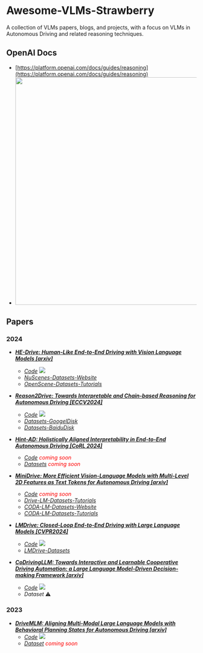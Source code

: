 # Awesome-VLMs-Strawberry
A collection of VLMs papers, blogs, and projects, with a focus on VLMs in Autonomous Driving and related reasoning techniques.

## OpenAI Docs
- [https://platform.openai.com/docs/guides/reasoning](https://platform.openai.com/docs/guides/reasoning)
- <img src="https://github.com/user-attachments/assets/b165cb20-9202-4951-8783-6b2f7e0d6071" width="600px">

## Papers

### 2024

- [***HE-Drive: Human-Like End-to-End Driving with Vision Language Models [arxiv]***](https://arxiv.org/abs/2410.05051)
    - [*Code*](https://github.com/jmwang0117/HE-Drive) <img src="https://img.shields.io/github/stars/jmwang0117/HE-Drive.svg"/>
    - [*NuScenes-Datasets-Website*](https://www.nuscenes.org/nuscenes)
    - [*OpenScene-Datasets-Tutorials*](https://github.com/OpenDriveLab/OpenScene)

- [***Reason2Drive: Towards Interpretable and Chain-based Reasoning for Autonomous Driving [ECCV2024]***](https://arxiv.org/abs/2312.03661)
    - [*Code*](https://github.com/fudan-zvg/reason2drive) <img src="https://img.shields.io/github/stars/fudan-zvg/reason2drive.svg"/>
    - [*Datasets-GoogelDisk*](https://drive.google.com/file/d/16IInbGqEzg4UcNhTlxVA9tS6tOTi4wet/view?usp=sharing)
    - [*Datasets-BaiduDisk*](https://pan.baidu.com/s/1tzAuaB42RkguYM863zo6Jw?pwd=6g94)
    
- [***Hint-AD: Holistically Aligned Interpretability in End-to-End Autonomous Driving [CoRL 2024]***](https://arxiv.org/pdf/2409.06702)
    - [*Code*](https://air-discover.github.io/Hint-AD/) <span style="color: red;">*coming soon*</span>
    - [*Datasets*](https://air-discover.github.io/Hint-AD/) <span style="color: red;">*coming soon*</span>

- [***MiniDrive: More Efficient Vision-Language Models with Multi-Level 2D Features as Text Tokens for Autonomous Driving [arxiv]***](https://arxiv.org/pdf/2409.07267)
    - [*Code*](https://github.com/EMZucas/minidrive) <span style="color: red;">*coming soon*</span>
    - [*Drive-LM-Datasets-Tutorials*](https://github.com/OpenDriveLab/DriveLM/tree/main/challenge)   
    - [*CODA-LM-Datasets-Website*](https://coda-dataset.github.io/coda-lm/)  
    - [*CODA-LM-Datasets-Tutorials*](https://github.com/DLUT-LYZ/CODA-LM)  

- [***LMDrive: Closed-Loop End-to-End Driving with Large Language Models [CVPR2024]***](https://arxiv.org/abs/2312.07488)
    - [*Code*](https://github.com/opendilab/LMDrive) <img src="https://img.shields.io/github/stars/opendilab/LMDrive.svg"/>
    - [*LMDrive-Datasets*](https://openxlab.org.cn/datasets/deepcs233/LMDrive)

- [***CoDrivingLLM: Towards Interactive and Learnable Cooperative Driving Automation: a Large Language Model-Driven Decision-making Framework [arxiv]***](https://arxiv.org/pdf/2409.12812)  
    - [*Code*](https://github.com/FanGShiYuu/CoDrivingLLM) <img src="https://img.shields.io/github/stars/FanGShiYuu/CoDrivingLLM.svg"/>
    - *Dataset* ⚠️

### 2023

- [***DriveMLM: Aligning Multi-Modal Large Language Models with Behavioral Planning States for Autonomous Driving [arxiv]***](https://arxiv.org/pdf/2409.12812)
    - [*Code*](https://github.com/OpenGVLab/DriveMLM) <img src="https://img.shields.io/github/stars/OpenGVLab/DriveMLM.svg"/>
    - [*Dataset*](https://github.com/OpenGVLab/DriveMLM) <span style="color: red;">*coming soon*</span>